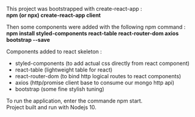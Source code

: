 This project was bootstrapped with create-react-app :   
**npm (or npx) create-react-app client**   

Then some components were added with the following npm command :  
**npm install styled-components react-table react-router-dom axios bootstrap --save**    

Components added to react skeleton :     
- styled-components (to add actual css directly from react component)   
- react-table (lightweight table for react)   
- react-router-dom (to bind http logical routes to react components)   
- axios (http/promise client base to consume our mongo http api)   
- bootstrap (some fine stylish tuning)   
    
To run the application, enter the commande npm start.   
Project built and run with Nodejs 10.   

